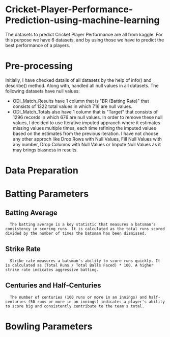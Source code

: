 # Cricket-Player-Performance-Prediction-using-machine-learning
The datasets to predict Cricket Player Performance are all from kaggle. For this purpose we have 6 datasets, and by using those we have to predict the best performance of a players. 

# Pre-processing
Initially, I have checked datails of all datasets by the help of info() and describe() method. Along with, handled all null values in all datasets. The following datasets have null values:
   * ODI_Match_Results have 1 column that is "BR (Batting Rate)" that consists of 1322 total values in which 716 are null values.
   * ODI_Match_Totals also have 1 column that is "Target" that consists of 1296 records in which 676 are null values.
In order to remove these null values, I decided to use Iterative imputed appraoch where it estimates missing values multiple times, each time refining the imputed values based on the estimates from the previous iteration. I have not choose any other approch like Drop Rows with Null Values, Fill Null Values with any number, Drop Columns with Null Values or Impute Null Values as it may brings biasness in results.

# Data Preparation
  # Batting Parameters
   ## Batting Average
      The batting average is a key statistic that measures a batsman's consistency in scoring runs. It is calculated as the total runs scored divided by the number of times the batsman has been dismissed.
   ## Strike Rate
      Strike rate measures a batsman's ability to score runs quickly. It is calculated as (Total Runs / Total Balls Faced) * 100. A higher strike rate indicates aggressive batting.
   ## Centuries and Half-Centuries
      The number of centuries (100 runs or more in an innings) and half-centuries (50 runs or more in an innings) indicates a player's ability to score big and consistently contribute to the team's total.   
  # Bowling Parameters
   ##  
         
      
